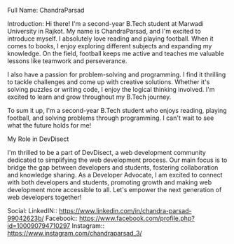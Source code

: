 

Full Name: ChandraParsad

Introduction: Hi there! I'm a second-year B.Tech student at Marwadi University in Rajkot. My name is ChandraParsad, and I'm excited to introduce myself. I absolutely love reading and playing football. When it comes to books, I enjoy exploring different subjects and expanding my knowledge. On the field, football keeps me active and teaches me valuable lessons like teamwork and perseverance.

I also have a passion for problem-solving and programming. I find it thrilling to tackle challenges and come up with creative solutions. Whether it's solving puzzles or writing code, I enjoy the logical thinking involved. I'm excited to learn and grow throughout my B.Tech journey.

To sum it up, I'm a second-year B.Tech student who enjoys reading, playing football, and solving problems through programming. I can't wait to see what the future holds for me!

My Role in DevDisect

I'm thrilled to be a part of DevDisect, a web development community dedicated to simplifying the web development process. Our main focus is to bridge the gap between developers and students, fostering collaboration and knowledge sharing. As a Developer Advocate, I am excited to connect with both developers and students, promoting growth and making web development more accessible to all. Let's empower the next generation of web developers together!

Social: LinkedIN:: https://www.linkedin.com/in/chandra-parsad-99042623b/ Facebook:: https://www.facebook.com/profile.php?id=100090794710297 Instagram:: https://www.instagram.com/chandraparsad_3/

